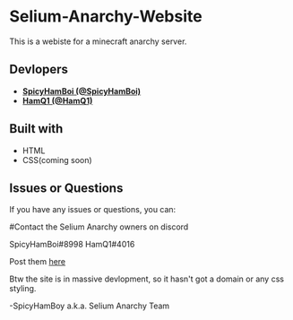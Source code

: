 # Selium-Anarchy-Website
This is a webiste for a minecraft anarchy server.

## Devlopers
* **[SpicyHamBoi (@SpicyHamBoi)](https://github.com/SpicyHamBoi)** 
* **[HamQ1 (@HamQ1)](https://github.com/HamQ1)**

## Built with
* HTML
* CSS(coming soon)

## Issues or Questions

If you have any issues or questions, you can:

#Contact the Selium Anarchy owners on discord

SpicyHamBoi#8998 HamQ1#4016

Post them [here](https://github.com/SpicyHamBoi/Selium-Anarchy-Website/issues)


Btw the site is in massive devlopment, so it hasn't got a domain or any css styling.

-SpicyHamBoy a.k.a. Selium Anarchy Team
